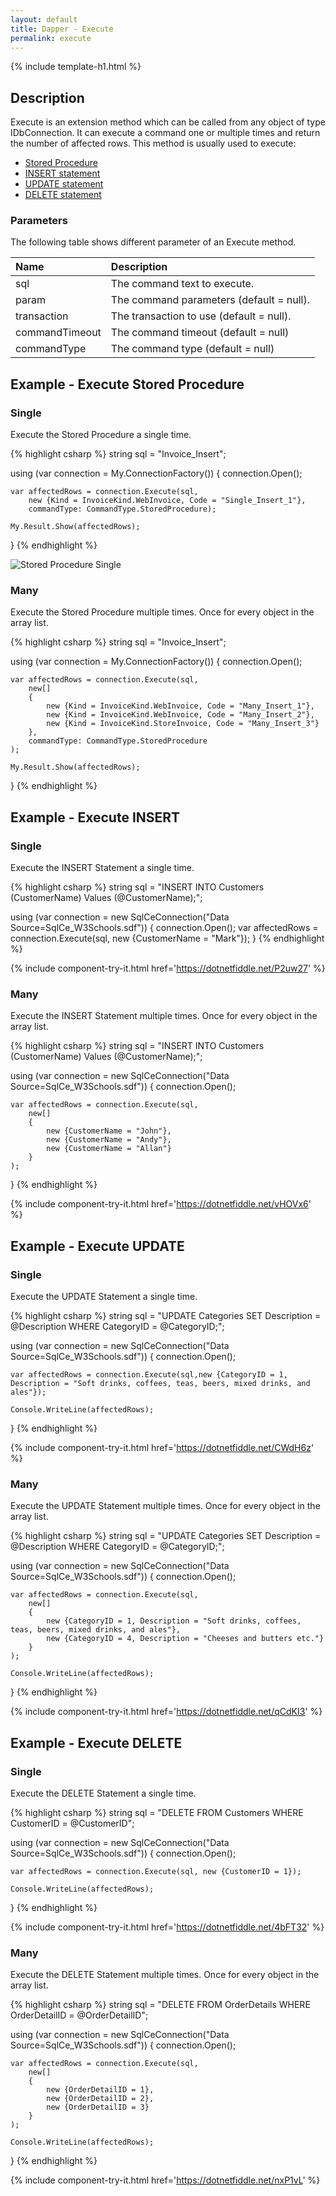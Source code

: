 ```yaml
---
layout: default
title: Dapper - Execute 
permalink: execute
---
```


{% include template-h1.html %}

## Description
Execute is an extension method which can be called from any object of type IDbConnection. It can execute a command one or multiple times and return the number of affected rows. This method is usually used to execute:
- [Stored Procedure](#example---execute-stored-procedure)
- [INSERT statement](#example---execute-insert)
- [UPDATE statement](#example---execute-update)
- [DELETE statement](#example---execute-delete)

### Parameters
The following table shows different parameter of an Execute method.

| Name | Description |
| :--- | :---------- |
| sql            | The command text to execute. |
| param          | The command parameters (default = null). |
| transaction    | The transaction to use (default = null). |
| commandTimeout | The command timeout (default = null) |
| commandType    | The command type (default = null) |

## Example - Execute Stored Procedure

### Single
Execute the Stored Procedure a single time.

{% highlight csharp %}
string sql = "Invoice_Insert";

using (var connection = My.ConnectionFactory())
{
    connection.Open();

    var affectedRows = connection.Execute(sql,
        new {Kind = InvoiceKind.WebInvoice, Code = "Single_Insert_1"},
        commandType: CommandType.StoredProcedure);

    My.Result.Show(affectedRows);
}
{% endhighlight %}

<img src="images/3-anonynous-entity.png" alt="Stored Procedure Single" />

### Many
Execute the Stored Procedure multiple times. Once for every object in the array list.

{% highlight csharp %}
string sql = "Invoice_Insert";

using (var connection = My.ConnectionFactory())
{
    connection.Open();

    var affectedRows = connection.Execute(sql,
        new[]
        {
            new {Kind = InvoiceKind.WebInvoice, Code = "Many_Insert_1"},
            new {Kind = InvoiceKind.WebInvoice, Code = "Many_Insert_2"},
            new {Kind = InvoiceKind.StoreInvoice, Code = "Many_Insert_3"}
        },
        commandType: CommandType.StoredProcedure
    );

    My.Result.Show(affectedRows);
}
{% endhighlight %}

## Example - Execute INSERT

### Single
Execute the INSERT Statement a single time.

{% highlight csharp %}
string sql = "INSERT INTO Customers (CustomerName) Values (@CustomerName);";

using (var connection = new SqlCeConnection("Data Source=SqlCe_W3Schools.sdf"))
{
	connection.Open();
	var affectedRows = connection.Execute(sql, new {CustomerName = "Mark"});
}
{% endhighlight %}

{% include component-try-it.html href='https://dotnetfiddle.net/P2uw27' %}

### Many
Execute the INSERT Statement multiple times. Once for every object in the array list.

{% highlight csharp %}
string sql = "INSERT INTO Customers (CustomerName) Values (@CustomerName);";

using (var connection = new SqlCeConnection("Data Source=SqlCe_W3Schools.sdf"))
{
	connection.Open();
	
	var affectedRows = connection.Execute(sql,
 		new[]
 		{
     		new {CustomerName = "John"},
     		new {CustomerName = "Andy"},
     		new {CustomerName = "Allan"}
 		}
	);	
}
{% endhighlight %}

{% include component-try-it.html href='https://dotnetfiddle.net/vHOVx6' %}

## Example - Execute UPDATE

### Single
Execute the UPDATE Statement a single time.

{% highlight csharp %}
string sql = "UPDATE Categories SET Description = @Description WHERE CategoryID = @CategoryID;";

using (var connection = new SqlCeConnection("Data Source=SqlCe_W3Schools.sdf"))
{
	connection.Open();
	
	var affectedRows = connection.Execute(sql,new {CategoryID = 1, Description = "Soft drinks, coffees, teas, beers, mixed drinks, and ales"});

	Console.WriteLine(affectedRows);
}
{% endhighlight %}

{% include component-try-it.html href='https://dotnetfiddle.net/CWdH6z' %}

### Many
Execute the UPDATE Statement multiple times. Once for every object in the array list.

{% highlight csharp %}
string sql = "UPDATE Categories SET Description = @Description WHERE CategoryID = @CategoryID;";

using (var connection = new SqlCeConnection("Data Source=SqlCe_W3Schools.sdf"))
{
	connection.Open();
	
	var affectedRows = connection.Execute(sql,
 		new[]
 		{
     		new {CategoryID = 1, Description = "Soft drinks, coffees, teas, beers, mixed drinks, and ales"},
     		new {CategoryID = 4, Description = "Cheeses and butters etc."}
 		}
	);

	Console.WriteLine(affectedRows);
	
}
{% endhighlight %}

{% include component-try-it.html href='https://dotnetfiddle.net/qCdKI3' %}

## Example - Execute DELETE

### Single
Execute the DELETE Statement a single time.

{% highlight csharp %}
string sql = "DELETE FROM Customers WHERE CustomerID = @CustomerID";

using (var connection = new SqlCeConnection("Data Source=SqlCe_W3Schools.sdf"))
{
	connection.Open();
	
	var affectedRows = connection.Execute(sql, new {CustomerID = 1});

	Console.WriteLine(affectedRows);
}
{% endhighlight %}

{% include component-try-it.html href='https://dotnetfiddle.net/4bFT32' %}

### Many
Execute the DELETE Statement multiple times. Once for every object in the array list.

{% highlight csharp %}
string sql = "DELETE FROM OrderDetails WHERE OrderDetailID = @OrderDetailID";

using (var connection = new SqlCeConnection("Data Source=SqlCe_W3Schools.sdf"))
{
	connection.Open();
	
	var affectedRows = connection.Execute(sql, 
		new[]
 		{
     		new {OrderDetailID = 1},
     		new {OrderDetailID = 2},
     		new {OrderDetailID = 3}
 		}
	);

	Console.WriteLine(affectedRows);
}
{% endhighlight %}

{% include component-try-it.html href='https://dotnetfiddle.net/nxP1vL' %}